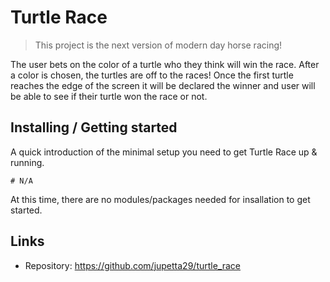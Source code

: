 # Turtle Race
> This project is the next version of modern day horse racing!

The user bets on the color of a turtle who they think will win the race. 
After a color is chosen, the turtles are off to the races!
Once the first turtle reaches the edge of the screen it will be declared the winner and user will be able to see if their turtle won the race or not.

## Installing / Getting started

A quick introduction of the minimal setup you need to get Turtle Race up &
running.

```shell
# N/A
```

At this time, there are no modules/packages needed for insallation to get started.

## Links

- Repository: https://github.com/jupetta29/turtle_race
